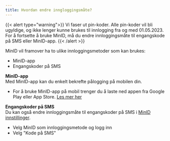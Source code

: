 ```yaml
---
title: Hvordan endre inngloggingsmåte?
---
```


{{< alert type="warning">}}
Vi faser ut pin-koder. Alle pin-koder vil bli ugyldige, og ikke lenger kunne brukes til innlogging fra og med 01.05.2023.
For å fortsette å bruke MinID, må du endre innloggingsmåte til engangskode på SMS eller MinID-app.
{{< /alert >}}

MinID vil framover ha to ulike innloggingsmetoder som kan brukes:
- MinID-app
- Engangskoder på SMS  

**MinID-app**   
Med MinID-app kan du enkelt bekrefte pålogging på mobilen din.
- For å bruke MinID-app på mobil trenger du å laste ned appen fra Google Play eller App Store. [Les mer her](https://minid.no/kom-i-gang/minid-paa-mobil)

**Engangskoder på SMS**   
Du kan også endre innloggingsmåte til engangskoder på SMS i [MinID innstillinger](https://brukerprofil.difi.no/minprofil/minid/).
- Velg MinID som innloggingsmetode og logg inn
- Velg "Kode på SMS"



